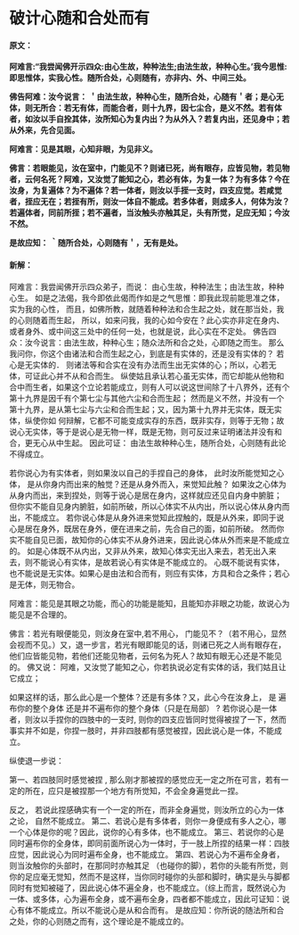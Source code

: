 # 破计心随和合处而有

#### 原文：

**阿难言:“我尝闻佛开示四众:由心生故，种种法生;由法生故，种种心生。’我今思惟:即思惟体，实我心性。随所合处，心则随有，亦非内、外、中间三处。**

**佛告阿难：汝今说言： ＇由法生故，种种心生，随所合处，心随有＇者；是心无体，则无所合：若无有体，而能合者，则十九界，因七尘合，是义不然。若有体者，如汝以手自拴其体，汝所知心为复内出？为从外入？若复内出，还见身中；若从外来，先合见面。**

**阿难言：见是其眼，心知非眼，为见非义。**

**佛言：若眼能见，汝在室中，门能见不？则诸已死，尚有眼存，应皆见物，若见物者，云何名死？阿难，又汝觉了能知之心，若必有体，为复一体？为有多体？今在汝身，为复遍体？为不遍体？若一体者，则汝以手挃一支时，四支应觉。若咸觉者，挃应无在；若挃有所，则汝一体自不能成。若多体者，则成多人，何体为汝？若遍体者，同前所挃；若不遍者，当汝触头亦触其足，头有所觉，足应无知；今汝不然。**

**是故应知： ｀随所合处，心则随有＇，无有是处。**

#### 新解：

阿难言：我尝闻佛开示四众弟子，而说： 由心生故，种种法生；由法生故，种种心生。
如是之法偈，我今即依此偈而作如是之气思惟：即我此现前能思准之体，实为我的心性，
而且，如佛所教，就随着种种法和合生起之处，就在那当处，我的心则随着而生起，
所以，如来问我，我的心如今安在？此心实亦非定在身内、或者身外、或中间这三处中的任何一处，也就是说，此心实在不定处。
佛告四众：汝今说言：由法生故，种种心生；随众法所和合之处，心即随之而生。
那么我问你，你这个由诸法和合而生起之心，到底是有实体的，还是没有实体的？
若心是无实体的． 则诸法等和合实在没有办法而生出无实体的心；所以，心若无体，可证此心并不从和合而生。
纵使姑且承认若心虽无实体，而它却能从他物和合中而生者，如果这个立论若能成立，则有人可以说这世间除了十八界外，还有个第十九界是因千有个第七尘与其他六尘和合而生起；
然而是义不然，并没有一个第十九界，是从第七尘与六尘和合而生起；又，因为第十九界并无实体，既无实体，纵使你如
何辩解，它都不可能变成实存的东西，既非实存，则等于无物；故说心无实体，等于是说心是无物一样，既是无物，则可反过来证明诸法并没有和合，更无心从中生起。
因此可证： 由法生故种种心生，随所合处，心则随有此论不得成立。

若你说心为有实体者，则如果汝以自己的手捏自己的身体，
此时汝所能觉知之心体， 是从你身内而出来的触觉？还是从身外而入，来觉知此触？
如果汝之心体为从身内而出，来到捏处，则等于说心是居在身内，这样就应还见自内身中腑脏；
但你实不能自见身内腑脏，如前所破，所以心体实不从内出，所以说心体从身内而出，不能成立。
若你说心体是从身外进来觉知此捏触的，既是从外来，即同于说心是居在身外，既居在身外，便在进来之前，先合自己的面，如前所破。
然而你实不能自见已面，故知你的心体实不从身外进来，因此说心体从外而来是不能成立的。
如是心体既不从内出，又非从外来，故知心体实无出入来去，若无出入来去，则不能说心有实体，是故若说心有实体是不能成立的。
心既不能说有实体，也不能说是无实体。如果心是由法和合而有，则应有实体，方具和合之条件；若心是无体，则无物合。

阿难言：能见是其眼之功能，而心的功能是能知，且能知亦非眼之功能，故说心为能见是不合理的。

佛言：若光有眼便能见，则汝身在室中,若不用心， 门能见不？（若不用心，显然会视而不见。）又，退一步言，若光有眼即能见的话，则诸已死之人尚有眼存在，他们应皆能见物，若他们还能见物者，云何名为死人？故知有眼无心还是不能见的。
佛又说： 阿难，又汝觉了能知之心，你若执说必定有实体的话，我们姑且让它成立；

如果这样的话，那么此心是一个整体？还是有多体？又，此心今在汝身上， 是
遍布你的整个身体 还是并不遍布你的整个身体（只是在局部） ?
若你说心是一体者，则汝以手捏你的四肢中的一支时, 则你的四支应皆同时觉得被捏了一下，然而事实并不如是，你捏一肢时，并非四肢都有感觉被捏，因此说心是一体，不能成立。

纵使退一步说：

第一、若四肢同时感觉被捏 , 那么刚才那被捏的感觉应无一定之所在可言，若有一定的所在，应只是被捏那一个地方有所觉知，不会全身遍觉此一捏。

反之， 若说此捏感确实有一个一定的所在，而非全身遍觉，则汝所立的心为一体之论， 自然不能成立。
第二、若说心是有多体者，则你一身便成有多人之心，哪一个心体是你的呢？因此，说你的心有多体，也不能成立。
第三、若说你的心是同时遍布你的全身体，即同前面所说心为一体时，于一肢上所捏的结果一样：四肢应觉，因此说心为同时遍布全身，也不能成立。
第四、若说心为不遍布全身者，则当汝触你的头部时，在那同时亦触其足 （也碰你的脚），若你的头能有所觉，则你的足应毫无觉知，然而不是这样，当你同时碰你的头部和脚时，确实是头与脚都同时有觉知被碰了，因此说心体不遍全身，也不能成立。（综上而言，既然说心为一体、或多体，心为遍布全身，或不遍布全身，四者都不能成立，因此可证知：说心有体不能成立。所以不能说心是从和合而有。
是故应知：你所说的随法所和合之处，你的心则随之而有，这个理论是不能成立的。
